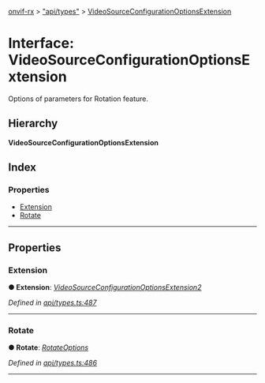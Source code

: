 [onvif-rx](../README.md) > ["api/types"](../modules/_api_types_.md) > [VideoSourceConfigurationOptionsExtension](../interfaces/_api_types_.videosourceconfigurationoptionsextension.md)

# Interface: VideoSourceConfigurationOptionsExtension

Options of parameters for Rotation feature.

## Hierarchy

**VideoSourceConfigurationOptionsExtension**

## Index

### Properties

* [Extension](_api_types_.videosourceconfigurationoptionsextension.md#extension)
* [Rotate](_api_types_.videosourceconfigurationoptionsextension.md#rotate)

---

## Properties

<a id="extension"></a>

###  Extension

**● Extension**: *[VideoSourceConfigurationOptionsExtension2](_api_types_.videosourceconfigurationoptionsextension2.md)*

*Defined in [api/types.ts:487](https://github.com/patrickmichalina/onvif-rx/blob/1596479/src/api/types.ts#L487)*

___
<a id="rotate"></a>

###  Rotate

**● Rotate**: *[RotateOptions](_api_types_.rotateoptions.md)*

*Defined in [api/types.ts:486](https://github.com/patrickmichalina/onvif-rx/blob/1596479/src/api/types.ts#L486)*

___


